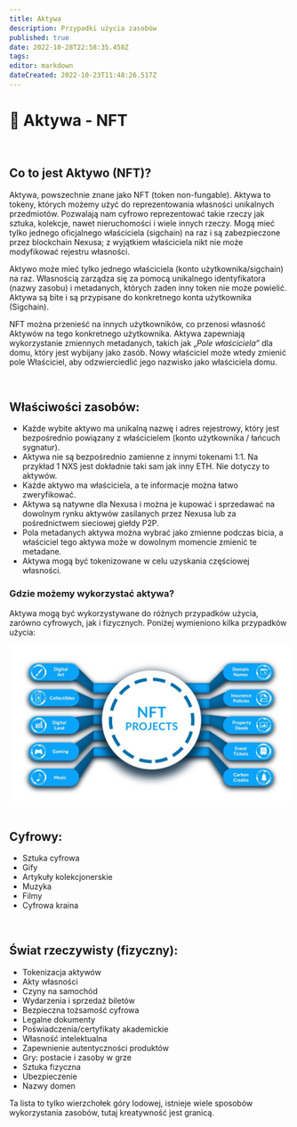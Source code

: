```yaml
---
title: Aktywa
description: Przypadki użycia zasobów
published: true
date: 2022-10-28T22:58:35.458Z
tags: 
editor: markdown
dateCreated: 2022-10-23T11:48:26.517Z
---
```


# 🏫 Aktywa - NFT
&nbsp;

## **Co to jest Aktywo (NFT)?**

Aktywa, powszechnie znane jako NFT (token non-fungable). Aktywa to tokeny, których możemy użyć do reprezentowania własności unikalnych przedmiotów. Pozwalają nam cyfrowo reprezentować takie rzeczy jak sztuka, kolekcje, nawet nieruchomości i wiele innych rzeczy. Mogą mieć tylko jednego oficjalnego właściciela (sigchain) na raz i są zabezpieczone przez blockchain Nexusa; z wyjątkiem właściciela nikt nie może modyfikować rejestru własności.

Aktywo może mieć tylko jednego właściciela (konto użytkownika/sigchain) na raz. Własnością zarządza się za pomocą unikalnego identyfikatora (nazwy zasobu) i metadanych, których żaden inny token nie może powielić. Aktywa są bite i są przypisane do konkretnego konta użytkownika (Sigchain).&#x20;

NFT można przenieść na innych użytkowników, co przenosi własność Aktywów na tego konkretnego użytkownika. Aktywa zapewniają wykorzystanie zmiennych metadanych, takich jak „_Pole właściciela”_ dla domu, który jest wybijany jako zasób. Nowy właściciel może wtedy zmienić pole Właściciel, aby odzwierciedlić jego nazwisko jako właściciela domu.

&nbsp;

## Właściwości zasobów:

* Każde wybite aktywo ma unikalną nazwę i adres rejestrowy, który jest bezpośrednio powiązany z właścicielem (konto użytkownika / łańcuch sygnatur).
* Aktywa nie są bezpośrednio zamienne z innymi tokenami 1:1. Na przykład 1 NXS jest dokładnie taki sam jak inny ETH. Nie dotyczy to aktywów.
* Każde aktywo ma właściciela, a te informacje można łatwo zweryfikować.
* Aktywa są natywne dla Nexusa i można je kupować i sprzedawać na dowolnym rynku aktywów zasilanych przez Nexusa lub za pośrednictwem sieciowej giełdy P2P.
* Pola metadanych aktywa można wybrać jako zmienne podczas bicia, a właściciel tego aktywa może w dowolnym momencie zmienić te metadane.
* Aktywa mogą być tokenizowane w celu uzyskania częściowej własności.
&nbsp;
### Gdzie możemy wykorzystać aktywa?

Aktywa mogą być wykorzystywane do różnych przypadków użycia, zarówno cyfrowych, jak i fizycznych. Poniżej wymieniono kilka przypadków użycia:
&nbsp;

![assets-usecases.jpeg](/assets-usecases.jpeg)
&nbsp;

## Cyfrowy:

* Sztuka cyfrowa
* Gify
* Artykuły kolekcjonerskie
* Muzyka
* Filmy
* Cyfrowa kraina

&nbsp;

## Świat rzeczywisty (fizyczny):

* Tokenizacja aktywów
* Akty własności&#x20;
* Czyny na samochód
* Wydarzenia i sprzedaż biletów
* Bezpieczna tożsamość cyfrowa
* Legalne dokumenty
* Poświadczenia/certyfikaty akademickie
* Własność intelektualna
* Zapewnienie autentyczności produktów
* Gry: postacie i zasoby w grze
* Sztuka fizyczna
* Ubezpieczenie
* Nazwy domen

Ta lista to tylko wierzchołek góry lodowej, istnieje wiele sposobów wykorzystania zasobów, tutaj kreatywność jest granicą.